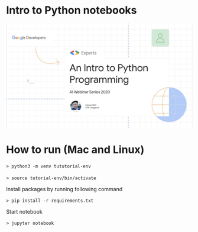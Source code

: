 # Intro to Python notebooks

![](contents.jpeg)

# How to run (Mac and Linux)

```
> python3 -m venv tututorial-env

> source tutorial-env/bin/activate
```
Install packages by running following command 

```
> pip install -r requirements.txt

```

Start notebook 

```
> jupyter notebook
```

